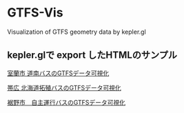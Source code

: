 # GTFS-Vis
Visualization of GTFS geometry data by kepler.gl

## kepler.glで export したHTMLのサンプル

[室蘭市 道南バスのGTFSデータ可視化](https://tkhrmeme.github.io/GTFS-Vis/kepler.gl.html)

[帯広 北海道拓殖バスのGTFSデータ可視化](https://tkhrmeme.github.io/GTFS-Vis/kepler.gl_takubus_obihiro.html)

[裾野市　自主運行バスのGTFSデータ可視化](https://tkhrmeme.github.io/GTFS-Vis/kepler.gl_susono.html)
